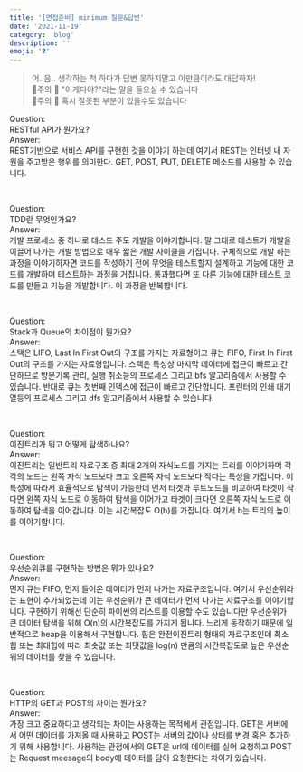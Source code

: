 ```yaml
---
title: '[면접준비] minimum 질문&답변'
date: '2021-11-19'
category: 'blog'
description: ''
emoji: '❓'
---
```


> 어..음.. 생각하는 척 하다가 답변 못하지말고  이만큼이라도 대답하자! <br/>
> 🚩주의 🚩 "이게다야?"라는 말을 들으실 수 있습니다<br/>
> 🚩주의 🚩 혹시 잘못된 부분이 있을수도 있습니다

Question:<br/>
RESTful API가 뭔가요?<br/>
Answer:<br/>
REST기반으로 서비스 API를 구현한 것을 이야기 하는데 여기서 REST는 인터넷 내 자원을 주고받은 행위를 의미한다. GET, POST, PUT, DELETE 메소드를 사용할 수 있습니다.

<br/>

Question:<br/>
TDD란 무엇인가요?<br/>
Answer:<br/>
개발 프로세스 중 하나로 테스드 주도 개발을 이야기합니다. 말 그대로 테스트가 개발을 이끌어 나가는 개발 방법으로 매우 짧은 개발 사이클을 가집니다. 구체적으로 개발 하는 과정을 이야기하자면 코드를 작성하기 전에 무엇을 테스트할지 설계하고 기능에 대한 코드를 개발하며 테스트하는 과정을 거칩니다. 통과했다면 또 다른 기능에 대한 테스트 코드를 만들고 기능을 개발합니다. 이 과정을 반복합니다.

<br/>

Question:<br/>
Stack과 Queue의 차이점이 뭔가요?<br/>
Answer:<br/>
스택은 LIFO, Last In First Out의 구조를 가지는 자료형이고 큐는 FIFO, First In First Out의 구조를 가지는 자료형입니다. 스택은 특성상 마지막 데이터에 접근이 빠르고 간단하므로 방문기록 관리, 실행 취소등의 프로세스 그리고 bfs 알고리즘에서 사용할 수 있습니다. 반대로 큐는 첫번째 인덱스에 접근이 빠르고 간단합니다. 프린터의 인쇄 대기열등의 프로세스 그리고 dfs 알고리즘에서 사용할 수 있습니다. 

<br/>

Question:<br/>
이진트리가 뭐고 어떻게 탐색하나요?<br/>
Answer:<br/>
이진트리는 일반트리 자료구조 중 최대 2개의 자식노드를 가지는 트리를 이야기하며 각각의 노드는 왼쪽 자식 노드보다 크고 오른쪽 자식 노드보다 작다는 특성을 가집니다. 이 특성에 따라서 효율적으로 탐색이 가능한데 먼저 타겟과 루트노드를 비교하여 타겟이 작다면 왼쪽 자식 노드로 이동하여 탐색을 이어가고 타겟이 크다면 오른쪽 자식 노드로 이동하여 탐색을 이어갑니다. 이는 시간복잡도 O(h)를 가집니다. 여기서 h는 트리의 높이를 이야기합니다.

<br/>

Question:<br/>
우선순위큐를 구현하는 방법은 뭐가 있나요?<br/>
Answer:<br/>
먼저 큐는 FIFO, 먼저 들어온 데이터가 먼저 나가는 자료구조입니다. 여기서 우선순위라는 표현이 추가되었는데 이는 우선순위가 큰 데이터가 먼저 나가는 자료구조를 이야기합니다. 구현하기 위해선 단순히 파이썬의 리스트를 이용할 수도 있습니다만 우선순위가 큰 데이터 탐색을 위해 O(n)의 시간복잡도를 가지게 됩니다. 느리게 동작하기 때문에 일반적으로 heap을 이용해서 구현합니다. 힙은 완전이진트리 형태의 자료구조인데 최소힙 또는 최대힙에 따라 최솟값 또는 최댓값을 log(n) 만큼의 시간복잡도로 높은 우선순위의 데이터를 찾을 수 있습니다.

<br/>

Question:<br/>
HTTP의 GET과 POST의 차이는 뭔가요?<br/>
Answer:<br/>
가장 크고 중요하다고 생각되는 차이는 사용하는 목적에서 관점입니다. GET은 서버에서 어떤 데이터를 가져올 때 사용하고 POST는 서버의 값이나 상태를 변경 혹은 추가하기 위해 사용합니다. 사용하는 관점에서의 GET은 url에 데이터를 실어 요청하고 POST는 Request meesage의 body에 데이터를 담아 요청한다는 차이가 있습니다.
